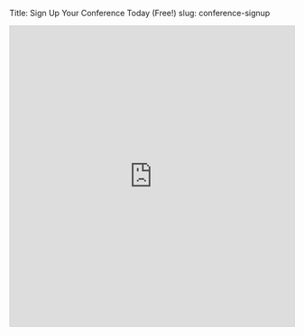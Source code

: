 Title: Sign Up Your Conference Today (Free!)
slug: conference-signup 

<iframe class="airtable-embed" src="https://airtable.com/embed/shr96zfkikelqVJ4F?backgroundColor=blue" frameborder="0" onmousewheel="" width="100%" height="533" style="background: transparent; border: 1px solid #ccc;"></iframe>
